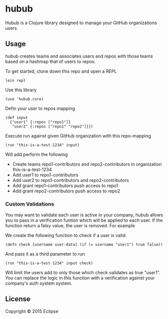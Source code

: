 # hubub

Hubub is a Clojure library designed to manage your GitHub organizations users.

## Usage

hubub creates teams and associates users and repos with those teams based on a
hashmap that of users to repos.

To get started, clone down this repo and open a REPL

```
lein repl
```

Use this library

```
(use 'hubub.core)
```

Defin your user to repos mapping

```
(def input
  {"user1" {:repos ["repo1"]}
   "user2" {:repos ["repo1" "repo2"]}})
```

Execute run against given GitHub organization with this repo-mapping

```
(run "this-is-a-test-1234" input)
```

Will add perform the following

* Create teams repo1-contributors and repo2-contributors in organization this-is-a-test-1234
* Add user1 to repo1-contributors
* Add user2 to repo1-contributors and repo2-contributors
* Add grant repo1-contributors push access to repo1
* Add grant repo2-contributors push access to repo2

### Custom Validations

You may want to validate each user is active in your company, hubub allows you to pass
in a verification funtion which will be applied to each user. If the function return a
falsy value, the user is removed. For example

We create the following function to check if a user is valid.

```
(defn check [username user-data] (if (= username "user1") true false))
```

And pass it as a third parameter to run

```
(run "this-is-a-test-1234" input check)
```

Will limit the users add to only those which check validates as true "user1". You can
replace the logic in this function with a verification against your company's auth system system.

## License

Copyright © 2015 Eclipse
